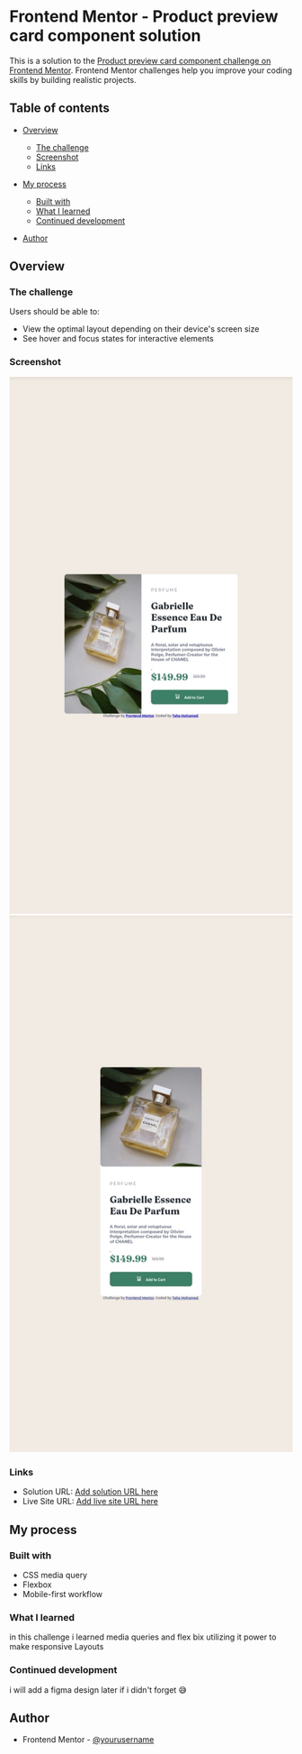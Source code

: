 # Frontend Mentor - Product preview card component solution

This is a solution to the [Product preview card component challenge on Frontend Mentor](https://www.frontendmentor.io/challenges/product-preview-card-component-GO7UmttRfa). Frontend Mentor challenges help you improve your coding skills by building realistic projects. 

## Table of contents

- [Overview](#overview)
  - [The challenge](#the-challenge)
  - [Screenshot](#screenshot)
  - [Links](#links)
- [My process](#my-process)
  - [Built with](#built-with)
  - [What I learned](#what-i-learned)
  - [Continued development](#continued-development)
 
- [Author](#author)



## Overview

### The challenge

Users should be able to:

- View the optimal layout depending on their device's screen size
- See hover and focus states for interactive elements

### Screenshot

![disktop.](./images/result-disktop.jpg)
![mobile.](./images/result-mobile.jpg)



### Links

- Solution URL: [Add solution URL here](https://your-solution-url.com)
- Live Site URL: [Add live site URL here](https://your-live-site-url.com)

## My process

### Built with

- CSS media query 
- Flexbox
- Mobile-first workflow


### What I learned

in this challenge i learned media queries and flex bix utilizing it power to make responsive Layouts 

### Continued development

i will add a figma design later if i didn't forget 😅


## Author

- Frontend Mentor - [@yourusername](https://www.frontendmentor.io/profile/yourusername)

